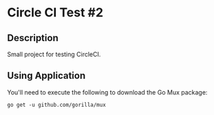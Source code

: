 # Circle CI Test #2
## Description
Small project for testing CircleCI.

## Using Application
You'll need to execute the following to download the Go Mux package:

```
go get -u github.com/gorilla/mux
```